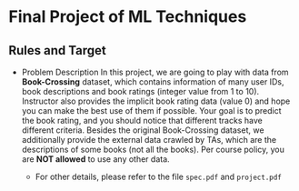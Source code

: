 # Final Project of ML Techniques
## Rules and Target
* Problem Description
In this project, we are going to play with data from **Book-Crossing** dataset, which contains information of many user IDs, book descriptions and book ratings (integer value from 1 to 10). Instructor also provides the implicit book rating data (value 0) and hope you can make the best use of them if possible. Your goal is to predict the book rating, and you should notice that different tracks have different criteria. Besides the original Book-Crossing dataset, we additionally provide the external data crawled by TAs, which are the descriptions of some books (not all the books). Per course policy, you are **NOT allowed** to use any other data.
  
  
  * For other details, please refer to the file `spec.pdf` and `project.pdf`
